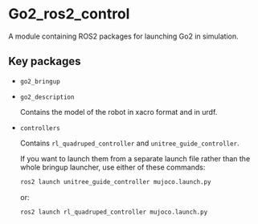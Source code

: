 # Go2_ros2_control 

A module containing ROS2 packages for launching Go2 in simulation.

## Key packages 

- `go2_bringup`

- `go2_description`

    Contains the model of the robot in xacro format and in urdf. 

- `controllers`

    Contains `rl_quadruped_controller` and `unitree_guide_controller`.

    If you want to launch them from a separate launch file rather than the whole bringup launcher, use either of these commands:

    ```bash 
    ros2 launch unitree_guide_controller mujoco.launch.py
    ```

    or:

    ```bash 
    ros2 launch rl_quadruped_controller mujoco.launch.py
    ```